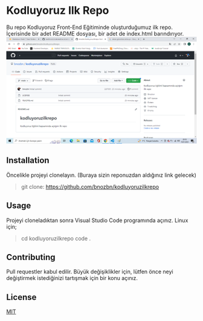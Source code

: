 # Kodluyoruz Ilk Repo
Bu repo Kodluyoruz Front-End Eğitiminde oluşturduğumuz ilk repo. İçerisinde bir adet README dosyası, bir adet de index.html barındırıyor.
![Adsız](/Adsız.png)

## Installation
Öncelikle projeyi clonelayın. (Buraya sizin reponuzdan aldığınız link gelecek)
> git clone: https://github.com/bnozbn/kodluyoruzilkrepo

## Usage
Projeyi cloneladıktan sonra Visual Studio Code programında açınız.
Linux için;
> cd kodluyoruzilkrepo
code .

## Contributing
Pull requestler kabul edilir. Büyük değişiklikler için, lütfen önce neyi değiştirmek istediğinizi tartışmak için bir konu açınız.

## License
[MIT](https://choosealicense.com/licenses/mit/)

